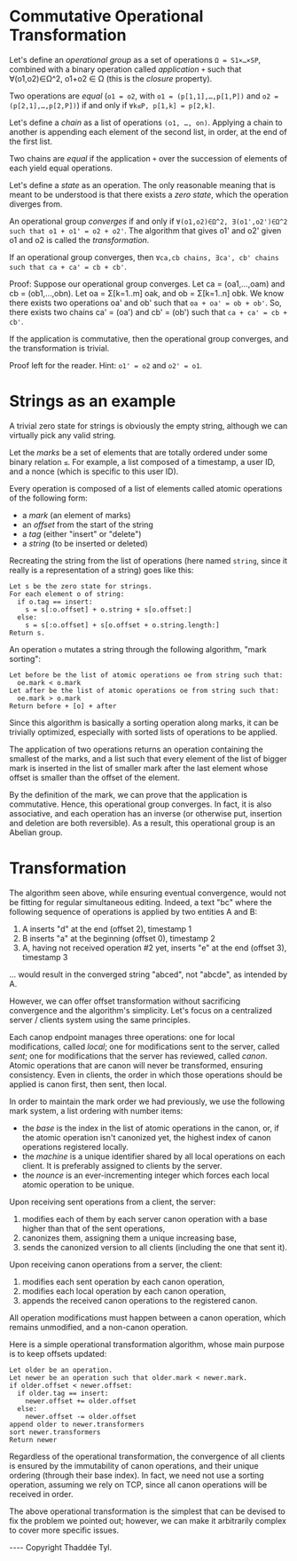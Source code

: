 # Commutative Operational Transformation

Let's define an *operational group* as a set of operations `Ω = S1×…×SP`,
combined with a binary operation called *application* `+` such that
∀(o1,o2)∈Ω^2, o1+o2 ∈ Ω (this is the *closure* property).

Two operations are *equal* (`o1 = o2`, with `o1 = (p[1,1],…,p[1,P])` and `o2 =
(p[2,1],…,p[2,P])`) if and only if `∀k≤P, p[1,k] = p[2,k]`.

Let's define a *chain* as a list of operations `(o1, …, on)`.  Applying a chain
to another is appending each element of the second list, in order, at the end of
the first list.

Two chains are *equal* if the application `+` over the succession of elements of
each yield equal operations.

Let's define a *state* as an operation.  The only reasonable meaning that is
meant to be understood is that there exists a *zero state*, which the operation
diverges from.

An operational group *converges* if and only if `∀(o1,o2)∈Ω^2, ∃(o1',o2')∈Ω^2
such that o1 + o1' = o2 + o2'`.  The algorithm that gives o1' and o2' given o1
and o2 is called the *transformation*.

If an operational group converges, then `∀ca,cb chains, ∃ca', cb' chains such
that ca + ca' = cb + cb'`.

Proof: Suppose our operational group converges.  Let ca = (oa1,…,oam) and cb =
(ob1,…,obn).  Let oa = Σ[k=1..m] oak, and ob = Σ[k=1..n] obk.  We know there
exists two operations oa' and ob' such that `oa + oa' = ob + ob'`.  So, there
exists two chains ca' = (oa') and cb' = (ob') such that `ca + ca' = cb + cb'`.

If the application is commutative, then the operational group converges, and the
transformation is trivial.

Proof left for the reader. Hint: `o1' = o2` and `o2' = o1`.


# Strings as an example

A trivial zero state for strings is obviously the empty string, although we can
virtually pick any valid string.

Let the *marks* be a set of elements that are totally ordered under some binary
relation `≤`.  For example, a list composed of a timestamp, a user ID, and a
nonce (which is specific to this user ID).

Every operation is composed of a list of elements called atomic operations of
the following form:

- a *mark* (an element of marks)
- an *offset* from the start of the string
- a *tag* (either "insert" or "delete")
- a *string* (to be inserted or deleted)

Recreating the string from the list of operations (here named `string`, since
it really is a representation of a string) goes like this:

    Let s be the zero state for strings.
    For each element o of string:
      if o.tag == insert:
        s = s[:o.offset] + o.string + s[o.offset:]
      else:
        s = s[:o.offset] + s[o.offset + o.string.length:]
    Return s.

An operation `o` mutates a string through the following algorithm, "mark
sorting":

    Let before be the list of atomic operations oe from string such that:
      oe.mark < o.mark
    Let after be the list of atomic operations oe from string such that:
      oe.mark > o.mark
    Return before + [o] + after

Since this algorithm is basically a sorting operation along marks, it can be
trivially optimized, especially with sorted lists of operations to be applied.

The application of two operations returns an operation containing the smallest
of the marks, and a list such that every element of the list of bigger mark is
inserted in the list of smaller mark after the last element whose offset is
smaller than the offset of the element.

By the definition of the mark, we can prove that the application is commutative.
Hence, this operational group converges.  In fact, it is also associative, and
each operation has an inverse (or otherwise put, insertion and deletion are both
reversible). As a result, this operational group is an Abelian group.


# Transformation

The algorithm seen above, while ensuring eventual convergence, would not be
fitting for regular simultaneous editing. Indeed, a text "bc" where the
following sequence of operations is applied by two entities A and B:

1. A inserts "d" at the end (offset 2), timestamp 1
2. B inserts "a" at the beginning (offset 0), timestamp 2
3. A, having not received operation #2 yet, inserts "e" at the end (offset 3),
   timestamp 3

… would result in the converged string "abced", not "abcde", as intended by A.

However, we can offer offset transformation without sacrificing convergence and
the algorithm's simplicity. Let's focus on a centralized server / clients
system using the same principles.

Each canop endpoint manages three operations: one for local modifications,
called *local*; one for modifications sent to the server, called *sent*; one for
modifications that the server has reviewed, called *canon*. Atomic operations
that are canon will never be transformed, ensuring consistency. Even in clients,
the order in which those operations should be applied is canon first, then sent,
then local.

In order to maintain the mark order we had previously, we use the following
mark system, a list ordering with number items:

- the *base* is the index in the list of atomic operations in the canon, or, if
  the atomic operation isn't canonized yet, the highest index of canon
  operations registered locally.
- the *machine* is a unique identifier shared by all local operations on each
  client. It is preferably assigned to clients by the server.
- the *nounce* is an ever-incrementing integer which forces each local atomic
  operation to be unique.

Upon receiving sent operations from a client, the server:

1. modifies each of them by each server canon operation with a base higher than
   that of the sent operations,
2. canonizes them, assigning them a unique increasing base,
3. sends the canonized version to all clients (including the one that sent it).

Upon receiving canon operations from a server, the client:

1. modifies each sent operation by each canon operation,
2. modifies each local operation by each canon operation,
3. appends the received canon operations to the registered canon.

All operation modifications must happen between a canon operation, which remains
unmodified, and a non-canon operation.

Here is a simple operational transformation algorithm, whose main purpose is to
keep offsets updated:

    Let older be an operation.
    Let newer be an operation such that older.mark < newer.mark.
    if older.offset < newer.offset:
      if older.tag == insert:
        newer.offset += older.offset
      else:
        newer.offset -= older.offset
    append older to newer.transformers
    sort newer.transformers
    Return newer

Regardless of the operational transformation, the convergence of all clients is
ensured by the immutability of canon operations, and their unique ordering
(through their base index). In fact, we need not use a sorting operation,
assuming we rely on TCP, since all canon operations will be received in order.

The above operational transformation is the simplest that can be devised to fix
the problem we pointed out; however, we can make it arbitrarily complex to cover
more specific issues.


---- Copyright Thaddée Tyl.
